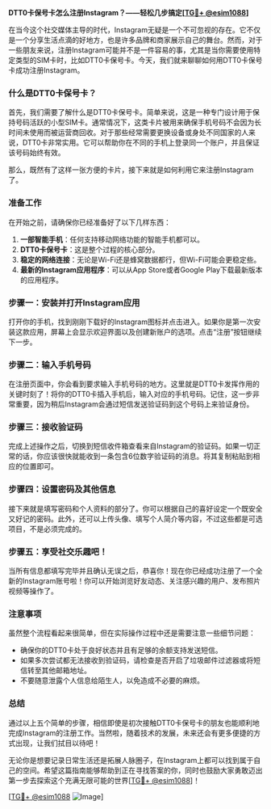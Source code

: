 **DTT0卡保号卡怎么注册Instagram？——轻松几步搞定[[TG💪+ @esim1088](https://t.me/s/esim1088)]**

在当今这个社交媒体主导的时代，Instagram无疑是一个不可忽视的存在。它不仅是一个分享生活点滴的好地方，也是许多品牌和商家展示自己的舞台。然而，对于一些朋友来说，注册Instagram可能并不是一件容易的事，尤其是当你需要使用特定类型的SIM卡时，比如DTT0卡保号卡。今天，我们就来聊聊如何用DTT0卡保号卡成功注册Instagram。

### **什么是DTT0卡保号卡？**

首先，我们需要了解什么是DTT0卡保号卡。简单来说，这是一种专门设计用于保持号码活跃的小型SIM卡。通常情况下，这类卡片被用来确保手机号码不会因为长时间未使用而被运营商回收。对于那些经常需要更换设备或身处不同国家的人来说，DTT0卡非常实用。它可以帮助你在不同的手机上登录同一个账户，并且保证该号码始终有效。

那么，既然有了这样一张方便的卡片，接下来就是如何利用它来注册Instagram了。

### **准备工作**

在开始之前，请确保你已经准备好了以下几样东西：

1. **一部智能手机**：任何支持移动网络功能的智能手机都可以。
2. **DTT0卡保号卡**：这是整个过程的核心部分。
3. **稳定的网络连接**：无论是Wi-Fi还是蜂窝数据都行，但Wi-Fi可能会更稳定些。
4. **最新的Instagram应用程序**：可以从App Store或者Google Play下载最新版本的应用程序。

### **步骤一：安装并打开Instagram应用**

打开你的手机，找到刚刚下载好的Instagram图标并点击进入。如果你是第一次安装这款应用，屏幕上会显示欢迎界面以及创建新账户的选项。点击“注册”按钮继续下一步。

### **步骤二：输入手机号码**

在注册页面中，你会看到要求输入手机号码的地方。这里就是DTT0卡发挥作用的关键时刻了！将你的DTT0卡插入手机后，输入对应的手机号码。记住，这一步非常重要，因为稍后Instagram会通过短信发送验证码到这个号码上来验证身份。

### **步骤三：接收验证码**

完成上述操作之后，切换到短信收件箱查看来自Instagram的验证码。如果一切正常的话，你应该很快就能收到一条包含6位数字验证码的消息。将其复制粘贴到相应的位置即可。

### **步骤四：设置密码及其他信息**

接下来就是填写密码和个人资料的部分了。你可以根据自己的喜好设定一个既安全又好记的密码。此外，还可以上传头像、填写个人简介等内容，不过这些都是可选项目，不是必须完成的。

### **步骤五：享受社交乐趣吧！**

当所有信息都填写完毕并且确认无误之后，恭喜你！现在你已经成功注册了一个全新的Instagram账号啦！你可以开始浏览好友动态、关注感兴趣的用户、发布照片视频等操作了。

### **注意事项**

虽然整个流程看起来很简单，但在实际操作过程中还是需要注意一些细节问题：

- 确保你的DTT0卡处于良好状态并且有足够的余额支持发送短信。
- 如果多次尝试都无法接收到验证码，请检查是否开启了垃圾邮件过滤器或将短信转至其他邮箱地址。
- 不要随意泄露个人信息给陌生人，以免造成不必要的麻烦。

### **总结**

通过以上五个简单的步骤，相信即使是初次接触DTT0卡保号卡的朋友也能顺利地完成Instagram的注册工作。当然啦，随着技术的发展，未来还会有更多便捷的方式出现，让我们拭目以待吧！

无论你是想要记录日常生活还是拓展人脉圈子，在Instagram上都可以找到属于自己的空间。希望这篇指南能够帮助到正在寻找答案的你，同时也鼓励大家勇敢迈出第一步去探索这个充满无限可能的世界[[TG💪+ @esim1088](https://t.me/s/esim1088)]！

[[TG💪+ @esim1088](https://t.me/s/esim1088) ![Image](https://i.postimg.cc/4NQfJmqS/Snipaste-2025-05-13-00-14-12.png)]